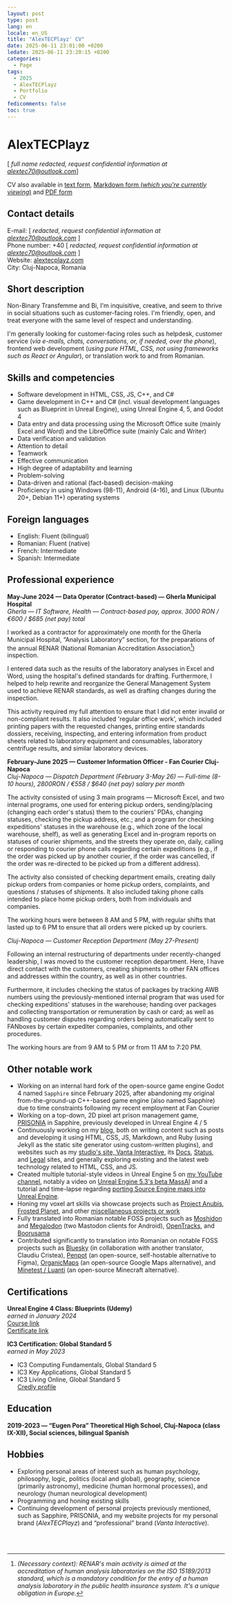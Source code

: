 ```yaml
---
layout: post
type: post
lang: en
locale: en_US
title: "AlexTECPlayz' CV"
date: 2025-06-11 23:01:00 +0200
ledate: 2025-06-11 23:20:15 +0200
categories:
  - Page
tags:
  - 2025
  - AlexTECPlayz
  - Portfolio
  - CV
fedicomments: false
toc: true
---
```


# AlexTECPlayz
[ *full name redacted, request confidential information at [alextec70@outlook.com](mailto:alextec70@outlook.com)*]

CV also available in [text form](https://alextecplayz.com/cv.txt), [Markdown form (*which you're currently viewing*)](https://alextecplayz.com/cv) and [PDF form](https://alextecplayz.com/cv.pdf)

## Contact details
E-mail: [ *redacted, request confidential information at [alextec70@outlook.com](mailto:alextec70@outlook.com)* ]\
Phone number: +40 [ *redacted, request confidential information at [alextec70@outlook.com](mailto:alextec70@outlook.com)* ]\
Website: [alextecplayz.com](https://alextecplayz.com)\
City: Cluj-Napoca, Romania

## Short description
Non-Binary Transfemme and Bi, I'm inquisitive, creative, and seem to thrive in social situations such as customer-facing roles. I'm friendly, open, and treat everyone with the same level of respect and understanding.

I'm generally looking for customer-facing roles such as helpdesk, customer service (*via e-mails, chats, conversations, or, if needed, over the phone*), frontend web development (*using pure HTML, CSS, not using frameworks such as React or Angular*), or translation work to and from Romanian.

## Skills and competencies

- Software development in HTML, CSS, JS, C++, and C#
- Game development in C++ and C# (incl. visual development languages such as Blueprint in Unreal Engine), using Unreal Engine 4, 5, and Godot 4
- Data entry and data processing using the Microsoft Office suite (mainly Excel and Word) and the LibreOffice suite (mainly Calc and Writer)
- Data verification and validation
- Attention to detail
- Teamwork
- Effective communication
- High degree of adaptability and learning
- Problem-solving
- Data-driven and rational (fact-based) decision-making
- Proficiency in using Windows (98-11), Android (4-16), and Linux (Ubuntu 20+, Debian 11+) operating systems

## Foreign languages

- English: Fluent (bilingual)
- Romanian: Fluent (native)
- French: Intermediate
- Spanish: Intermediate

## Professional experience

**May-June 2024 — Data Operator (Contract-based) — Gherla Municipal Hospital**\
*Gherla — IT Software, Health — Contract-based pay, approx. 3000 RON / €600 / $685 (net pay) total*

I worked as a contractor for approximately one month for the Gherla Municipal Hospital, “Analysis Laboratory” section, for the preparations of the annual RENAR (National Romanian Accreditation Association[^1]) inspection.

I entered data such as the results of the laboratory analyses in Excel and Word, using the hospital's defined standards for drafting. Furthermore, I helped to help rewrite and reorganize the General Management System used to achieve RENAR standards, as well as drafting changes during the inspection.

This activity required my full attention to ensure that I did not enter invalid or non-compliant results. It also included 'regular office work', which included printing papers with the requested changes, printing entire standards dossiers, receiving, inspecting, and entering information from product sheets related to laboratory equipment and consumables, laboratory centrifuge results, and similar laboratory devices.

**February-June 2025 — Customer Information Officer - Fan Courier Cluj-Napoca**\
*Cluj-Napoca — Dispatch Department (February 3-May 26) — Full-time (8-10 hours), 2800RON / €558 / $640 (net pay) salary per month*

The activity consisted of using 3 main programs — Microsoft Excel, and two internal programs, one used for entering pickup orders, sending/placing (changing each order's status) them to the couriers' PDAs, changing statuses, checking the pickup address, etc.; and a program for checking expeditions' statuses in the warehouse (e.g., which zone of the local warehouse, shelf), as well as generating Excel and in-program reports on statuses of courier shipments, and the streets they operate on, daily, calling or responding to courier phone calls regarding certain expeditions (e.g., if the order was picked up by another courier, if the order was cancelled, if the order was re-directed to be picked up from a different address).

The activity also consisted of checking department emails, creating daily pickup orders from companies or home pickup orders, complaints, and questions / statuses of shipments. It also included taking phone calls intended to place home pickup orders, both from individuals and companies.

The working hours were between 8 AM and 5 PM, with regular shifts that lasted up to 6 PM to ensure that all orders were picked up by couriers.

*Cluj-Napoca — Customer Reception Department (May 27-Present)*

Following an internal restructuring of departments under recently-changed leadership, I was moved to the customer reception department. Here, I have direct contact with the customers, creating shipments to other FAN offices and addresses within the country, as well as in other countries.

Furthermore, it includes checking the status of packages by tracking AWB numbers using the previously-mentioned internal program that was used for checking expeditions' statuses in the warehouse; handing over packages and collecting transportation or remuneration by cash or card; as well as handling customer disputes regarding orders being automatically sent to FANboxes by certain expediter companies, complaints, and other procedures.

The working hours are from 9 AM to 5 PM or from 11 AM to 7:20 PM.

## Other notable work

- Working on an internal hard fork of the open-source game engine Godot 4 named `Sapphire` since February 2025, after abandoning my original from-the-ground-up C++-based game engine (also named Sapphire) due to time constraints following my recent employment at Fan Courier
- Working on a top-down, 2D pixel art prison management game, [PRISONIA](https://alextecplayz.com/post/2024/06/01/Announcing-Prisonia) in Sapphire, previously developed in Unreal Engine 4 / 5
- Continuously working on my [blog](https://alextecplayz.com), both on writing content such as posts and developing it using HTML, CSS, JS, Markdown, and Ruby (using Jekyll as the static site generator using custom-written plugins), and websites such as my [studio's site, Vanta Interactive](https://vantainteractive.com), its [Docs](https://docs.vantainteractive.com), [Status](https://status.vantainteractive.com), and [Legal](https://legal.vantainteractive.com) sites, and generally exploring existing and the latest web technology related to HTML, CSS, and JS.
- Created multiple tutorial-style videos in Unreal Engine 5 on [my YouTube channel](https://www.youtube.com/@alextecplayz/), notably a video on [Unreal Engine 5.3's beta MassAI](https://www.youtube.com/watch?v=GN1HMtmNTv4) and a tutorial and time-lapse regarding [porting Source Engine maps into Unreal Engine](https://www.youtube.com/watch?v=BpNI4fIM_yY).
- Honing my voxel art skills via showcase projects such as [Project Anubis](https://alextecplayz.com/portfolio/anubis), [Frosted Planet](https://alextecplayz.com/portfolio/frostedplanet), and other [miscellaneous projects or work](https://alextecplayz.com/portfolio/misc-voxel)
- Fully translated into Romanian notable FOSS projects such as [Moshidon](https://translate.codeberg.org/projects/moshidon/-/ro/) and [Megalodon](https://translate.codeberg.org/projects/megalodon/-/ro/) (two Mastodon clients for Android), [OpenTracks](https://translate.codeberg.org/projects/open-tracks-osm-dashboard/-/ro/), and [Boorusama](https://hosted.weblate.org/projects/boorusama/-/ro/)
- Contributed significantly to translation into Romanian on notable FOSS projects such as [Bluesky](https://github.com/bluesky-social/social-app/pull/6456) (in collaboration with another translator, Claudiu Cristea), [Penpot](https://hosted.weblate.org/projects/penpot/-/ro/) (an open-source, self-hostable alternative to Figma), [OrganicMaps](https://hosted.weblate.org/projects/organicmaps/-/ro/) (an open-source Google Maps alternative), and [Minetest / Luanti](https://hosted.weblate.org/projects/minetest/-/ro/) (an open-source Minecraft alternative).

## Certifications

**Unreal Engine 4 Class: Blueprints (Udemy)**\
*earned in January 2024*\
[Course link](https://www.udemy.com/course/unreal-engine-4-blueprints/)\
[Certificate link](https://ude.my/UC-ccc1092b-832d-4b55-aeed-3e42aa4e498d)

**IC3 Certification: Global Standard 5**\
*earned in May 2023*
- IC3 Computing Fundamentals, Global Standard 5
- IC3 Key Applications, Global Standard 5
- IC3 Living Online, Global Standard 5\
[Credly profile](https://www.credly.com/users/alextecplayz)

## Education

**2019-2023 — “Eugen Pora” Theoretical High School, Cluj-Napoca (class IX-XII), Social sciences, bilingual Spanish**

## Hobbies
- Exploring personal areas of interest such as human psychology, philosophy, logic, politics (local and global), geography, science (primarily astronomy), medicine (human hormonal processes), and neurology (human neurological development)
- Programming and honing existing skills
- Continuing development of personal projects previously mentioned, such as Sapphire, PRISONIA, and my website projects for my personal brand (*AlexTECPlayz*) and “professional” brand (*Vanta Interactive*).


<br>
<br>

[^1]: *(Necessary context): RENAR's main activity is aimed at the accreditation of human analysis laboratories on the ISO 15189/2013 standard, which is a mandatory condition for the entry of a human analysis laboratory in the public health insurance system. It's a unique obligation in Europe.*